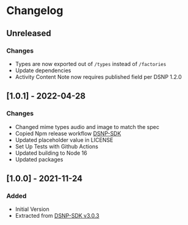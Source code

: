 # Changelog

## Unreleased
### Changes
- Types are now exported out of `/types` instead of `/factories`
- Update dependencies
- Activity Content Note now requires published field per DSNP 1.2.0

## [1.0.1] - 2022-04-28
### Changes
- Changed mime types audio and image to match the spec
- Copied Npm release workflow [DSNP-SDK](https://github.com/LibertyDSNP/sdk-ts/tree/main/.github/workflows)
- Updated placeholder value in LICENSE
- Set Up Tests with Github Actions
- Updated building to Node 16
- Updated packages

## [1.0.0] - 2021-11-24
### Added
- Initial Version
- Extracted from [DSNP-SDK v3.0.3](https://github.com/LibertyDSNP/sdk-ts)
